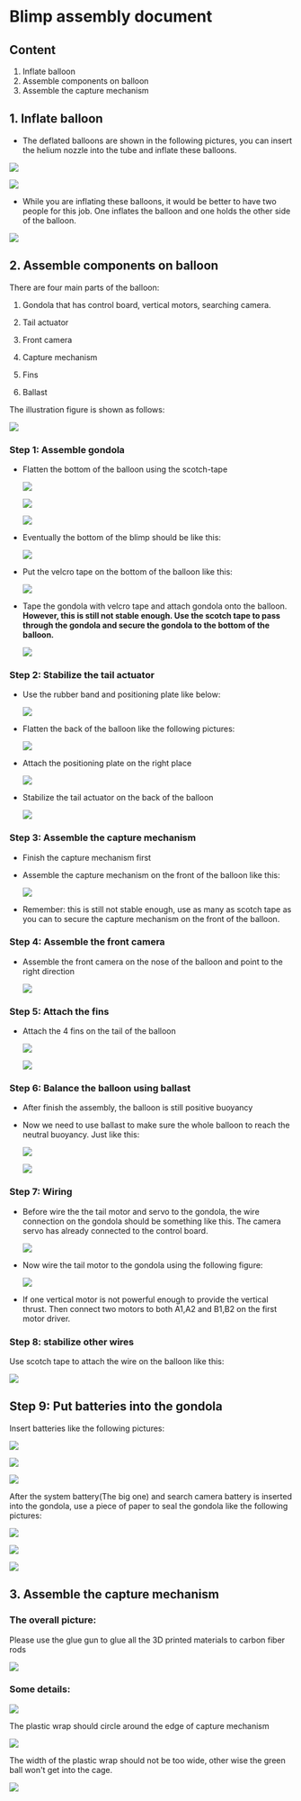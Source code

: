 # Blimp assembly document

## Content

1. Inflate balloon
2. Assemble components on balloon
3. Assemble the capture mechanism

## 1. Inflate balloon

- The deflated balloons are shown in the following pictures, you can insert the helium nozzle into the tube and inflate these balloons. 

![](Assembly_pics/inf_1.jpg)

![](Assembly_pics/inf_2.jpg)

- While you are inflating these balloons, it would be better to have two people for this job. One inflates the balloon and one holds the other side of the balloon. 

![](Assembly_pics/inf_3.jpg)

## 2. Assemble components on balloon

There are four main parts of the balloon:

1. Gondola that has control board, vertical motors, searching camera.

2. Tail actuator

3. Front camera

4. Capture mechanism

5. Fins
6. Ballast

The illustration figure is shown as follows: 

![](Assembly_pics/overview.jpg)

### Step 1: Assemble gondola 

- Flatten the bottom of the balloon using the scotch-tape

  ![](Assembly_pics/1.jpg)

  ![](Assembly_pics/2.jpeg)

  ![](Assembly_pics/3.jpeg)

- Eventually the bottom of the blimp should be like this:

  ![](Assembly_pics/6.jpg)
  
- Put the velcro tape on the bottom of the balloon like this:

  ![](Assembly_pics/4.jpeg)

- Tape the gondola with velcro tape and attach gondola onto the balloon. **However, this is still not stable enough. Use the scotch tape to pass through the gondola and secure the gondola to the bottom of the balloon.**

  ![](Assembly_pics/7.jpg)

### Step 2: Stabilize the tail actuator

- Use the rubber band and positioning plate like below:

  ![](Assembly_pics/8.jpg)

- Flatten the back of the balloon like the following pictures:

  ![](Assembly_pics/11.jpg)

- Attach the positioning plate on the right place

  ![](Assembly_pics/12.jpg)

- Stabilize the tail actuator on the back of the balloon

  ![](Assembly_pics/16.jpg)

### Step 3: Assemble the capture mechanism 

- Finish the capture mechanism first

- Assemble the capture mechanism on the front of the balloon like this:

  ![](Assembly_pics/17.jpg)

- Remember: this is still not stable enough, use as many as scotch tape as you can to secure the capture mechanism on the front of the balloon. 

### Step 4: Assemble the front camera

- Assemble the front camera on the nose of the balloon and point to the right direction

  ![](Assembly_pics/20.jpg)

### Step 5: Attach the fins

- Attach the 4 fins on the tail of the balloon

  ![](Assembly_pics/21.jpg)

  ![](Assembly_pics/22.jpg)

### Step 6: Balance the balloon using ballast

- After finish the assembly, the balloon is still positive buoyancy

- Now we need to use ballast to make sure the whole balloon to reach the neutral buoyancy. Just like this:

  ![](Assembly_pics/24.jpg)

  ![](Assembly_pics/23.jpg)

### Step 7: Wiring

- Before wire the the tail motor and servo to the gondola, the wire connection on the gondola should be something like this. The camera servo has already connected to the control board.

  ![](Assembly_pics/C_0.jpeg)

- Now wire the tail motor to the gondola using the following figure:

  ![](Assembly_pics/C_1.jpeg)

- If one vertical motor is not powerful enough to provide the vertical thrust. Then connect two motors to both A1,A2 and B1,B2 on the first motor driver. 

### Step 8: stabilize other wires

Use scotch tape to attach the wire on the balloon like this: 

![](Assembly_pics/25.jpg)

## Step 9: Put batteries into the gondola

Insert batteries like the following pictures:

![](pics/File_001.jpeg)

![](pics/File_003.jpeg)

![](pics/File_004.jpeg)

After the system battery(The big one) and search camera battery is inserted into the gondola, use a piece of paper to seal the gondola like the following pictures:

![](pics/File_006.jpeg)

![](pics/File_007.jpeg)

![](pics/File_008.jpeg)

## 3. Assemble the capture mechanism

### The overall picture:

Please use the glue gun to glue all the 3D printed materials to carbon fiber rods

![](Assembly_pics/26.jpg)

### Some details: 

![](Assembly_pics/27.jpg)

The plastic wrap should circle around the edge of capture mechanism

![](Assembly_pics/28.jpg)

The width of the plastic wrap should not be too wide, other wise the green ball won't get into the cage.

![](Assembly_pics/29.jpeg)

